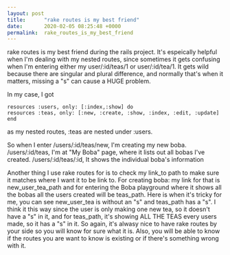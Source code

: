 ```yaml
---
layout: post
title:      "rake routes is my best friend"
date:       2020-02-05 08:25:48 +0000
permalink:  rake_routes_is_my_best_friend
---
```



rake routes is my best friend during the rails project. It's espeically helpful when I'm dealing with my nested routes, since sometimes it gets confusing when I'm entering either my user/:id/teas/1 or user/:id/tea/1. It gets wild because there are singular and plural difference, and normally that's when it matters, missing a "s" can cause a HUGE problem.

In my case, I got

    resources :users, only: [:index,:show] do
    resources :teas, only: [:new, :create, :show, :index, :edit, :update]
    end
	
as my nested routes, :teas are nested under :users. 

So when I enter /users/:id/teas/new, I'm creating my new boba.
/users/:id/teas, I'm at "My Boba" page, where it lists out all bobas I've created.
/users/:id/teas/:id, It shows the individual boba's information

Another thing I use rake routes for is to check my link_to path to make sure it matches where I want it to be link to.
For creating boba: my link for that is new_user_tea_path and for entering the Boba playground where it shows all the bobas all the users created will be teas_path. Here is when it's tricky for me, you can see new_user_tea is without an "s" and teas_path has a "s". I think it this way since the user is only making one new tea, so it doesn't have a "s" in it, and for teas_path, it's showing ALL THE TEAS every users made, so it has a "s" in it. So again, it's alwasy nice to have rake routes by your side so you will know for sure what it is. Also, you will be able to know if the routes you are want to know is existing or if there's something wrong with it. 

